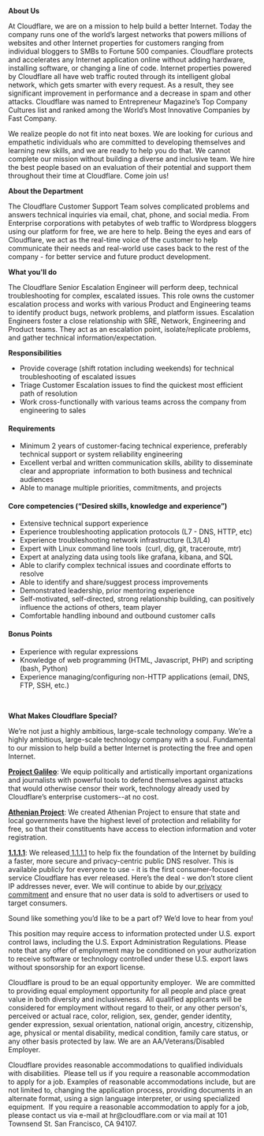 <div class="content-intro">
	<div><strong>About Us</strong></div>
	<div>
		<p>At Cloudflare, we are on a mission to help build a better Internet. Today the company runs one of the world’s largest networks that powers millions of websites and other Internet properties for customers ranging from individual bloggers to SMBs to Fortune 500 companies. Cloudflare protects and accelerates any Internet application online without adding hardware, installing software, or changing a line of code. Internet properties powered by Cloudflare all have web traffic routed through its intelligent global network, which gets smarter with every request. As a result, they see significant improvement in performance and a decrease in spam and other attacks. Cloudflare was named to Entrepreneur Magazine’s Top Company Cultures list and ranked among the World’s Most Innovative Companies by Fast Company.&nbsp;</p>
		<p><span style="font-weight: 400;">We realize people do not fit into neat boxes. We are looking for curious and empathetic individuals who are committed to developing themselves and learning new skills, and we are ready to help you do that. We cannot complete our mission without building a diverse and inclusive team. We hire the best people based on an evaluation of their potential and support them throughout their time at Cloudflare. Come join us!&nbsp;</span></p>
	</div>
</div>
<p><strong>About the Department</strong></p>
<p><span style="font-weight: 400;">The Cloudflare Customer Support Team solves complicated problems and answers technical inquiries via email, chat, phone, and social media. From Enterprise corporations with petabytes of web traffic to Wordpress bloggers using our platform for free, we are here to help. Being the eyes and ears of Cloudflare, we act as the real-time voice of the customer to help communicate their needs and real-world use cases back to the rest of the company - for better service and future product development.</span></p>
<p><strong>What you'll do&nbsp;</strong></p>
<p>The Cloudflare Senior Escalation Engineer will perform deep, technical troubleshooting for complex, escalated issues. This role owns the customer escalation process and works with various Product and Engineering teams to identify product bugs, network problems, and platform issues. Escalation Engineers foster a close relationship with SRE, Network, Engineering and Product teams. They act as an escalation point, isolate/replicate problems, and gather technical information/expectation.</p>
<p><strong>Responsibilities</strong></p>
<ul>
	<li style="font-weight: 400;"><span style="font-weight: 400;">Provide coverage (shift rotation including weekends) for technical troubleshooting of escalated issues&nbsp;</span></li>
	<li style="font-weight: 400;"><span style="font-weight: 400;">Triage Customer Escalation issues to find the quickest most efficient path of resolution</span></li>
	<li style="font-weight: 400;"><span style="font-weight: 400;">Work cross-functionally with various teams across the company from engineering to sales</span></li>
</ul>
<h4><strong>Requirements</strong></h4>
<ul>
	<li style="font-weight: 400;">Minimum 2 years of customer-facing technical experience, preferably technical support or system reliability engineering</li>
	<li style="font-weight: 400;"><span style="font-weight: 400;">Excellent verbal and written communication skills, ability to disseminate clear and appropriate&nbsp; information to both business and technical audiences</span></li>
	<li style="font-weight: 400;"><span style="font-weight: 400;">Able to manage multiple priorities, commitments, and projects</span></li>
</ul>
<h4><strong>Core competencies (“Desired skills, knowledge and experience”)</strong></h4>
<ul>
	<li style="font-weight: 400;"><span style="font-weight: 400;">Extensive technical support experience</span></li>
	<li style="font-weight: 400;"><span style="font-weight: 400;">Experience troubleshooting application protocols (L7 - DNS, HTTP, etc)</span></li>
	<li style="font-weight: 400;"><span style="font-weight: 400;">Experience troubleshooting network infrastructure (L3/L4)</span></li>
	<li style="font-weight: 400;"><span style="font-weight: 400;">Expert with Linux command line tools&nbsp; (curl, dig, git, traceroute, mtr)</span></li>
	<li style="font-weight: 400;"><span style="font-weight: 400;">Expert at analyzing data using tools like grafana, kibana, and SQL</span></li>
	<li style="font-weight: 400;"><span style="font-weight: 400;">Able to clarify complex technical issues and coordinate efforts to resolve</span></li>
	<li style="font-weight: 400;"><span style="font-weight: 400;">Able to identify and share/suggest process improvements&nbsp;</span></li>
	<li style="font-weight: 400;"><span style="font-weight: 400;">Demonstrated leadership, prior mentoring experience</span></li>
	<li style="font-weight: 400;"><span style="font-weight: 400;">Self-motivated, self-directed, strong relationship building, can positively influence the actions of others, team player</span></li>
	<li style="font-weight: 400;"><span style="font-weight: 400;">Comfortable handling inbound and outbound customer calls</span></li>
</ul>
<h4><strong>Bonus Points</strong></h4>
<ul>
	<li style="font-weight: 400;"><span style="font-weight: 400;">Experience with regular expressions</span></li>
	<li style="font-weight: 400;"><span style="font-weight: 400;">Knowledge of web programming (HTML, Javascript, PHP) and scripting (bash, Python)</span></li>
	<li style="font-weight: 400;"><span style="font-weight: 400;">Experience managing/configuring non-HTTP applications (email, DNS, FTP, SSH, etc.)</span></li>
</ul>
<p>&nbsp;</p>
<div class="content-conclusion">
	<p><strong>What Makes Cloudflare Special?</strong></p>
	<p><span style="font-weight: 400;">We’re not just a highly ambitious, large-scale technology company. We’re a highly ambitious, large-scale technology company with a soul. Fundamental to our mission to help build a better Internet is protecting the free and open Internet.</span></p>
	<p><a href="https://blog.cloudflare.com/protecting-free-expression-online/"><strong>Project Galileo</strong></a><span style="font-weight: 400;">: We equip politically and artistically important organizations and journalists with powerful tools to defend themselves against attacks that would otherwise censor their work, technology already used by Cloudflare’s enterprise customers--at no cost.</span></p>
	<p><strong><a href="https://www.cloudflare.com/athenian/">Athenian Project</a></strong><span style="font-weight: 400;">: We created Athenian Project to ensure that state and local governments have the highest level of protection and reliability for free, so that their constituents have access to election information and voter registration.</span></p>
	<p><a href="https://1.1.1.1/"><strong>1.1.1.1</strong></a><span style="font-weight: 400;">: We released</span><a href="https://1.1.1.1/"> <span style="font-weight: 400;">1.1.1.1</span></a><span style="font-weight: 400;"> to help fix the foundation of the Internet by building a faster, more secure and privacy-centric public DNS resolver. This is available publicly for everyone to use - it is the first consumer-focused service Cloudflare has ever released. Here’s the deal - we don’t store client IP addresses never, ever. We will continue to abide by our</span><a href="https://developers.cloudflare.com/1.1.1.1/privacy/public-dns-resolver"> privacy commitment</a><span style="font-weight: 400;"> and ensure that no user data is sold to advertisers or used to target consumers.</span></p>
	<p><span style="font-weight: 400;">Sound like something you’d like to be a part of? We’d love to hear from you!</span></p>
	<p><span style="font-weight: 400;">This position may require access to information protected under U.S. export control laws, including the U.S. Export Administration Regulations. Please note that any offer of employment may be conditioned on your authorization to receive software or technology controlled under these U.S. export laws without sponsorship for an export license.</span></p>
	<p><span style="font-weight: 400;">Cloudflare is proud to be an equal opportunity employer. &nbsp;We are committed to providing equal employment opportunity for all people and place great value in both diversity and inclusiveness. &nbsp;All qualified applicants will be considered for employment without regard to their, or any other person's, perceived or actual</span> <span style="font-weight: 400;">race, color, religion, sex, gender, gender identity, gender expression, sexual orientation, national origin, ancestry, citizenship, age, physical or mental disability, medical condition, family care status, or any other basis protected by law. </span><span style="font-weight: 400;">We are an AA/Veterans/Disabled Employer.</span></p>
	<p><span style="font-weight: 400;">Cloudflare provides reasonable accommodations to qualified individuals with disabilities. &nbsp;Please tell us if you require a reasonable accommodation to apply for a job. Examples of reasonable accommodations include, but are not limited to, changing the application process, providing documents in an alternate format, using a sign language interpreter, or using specialized equipment. &nbsp;If you require a reasonable accommodation to apply for a job, please contact us via e-mail at </span><span style="font-weight: 400;">hr@cloudflare.com</span><span style="font-weight: 400;"> or via mail at 101 Townsend St. San Francisco, CA 94107.</span></p>
</div>